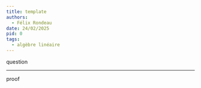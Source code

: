 ```yaml
---
title: template
authors:
  - Félix Rondeau
date: 24/02/2025
pid: 0
tags:
  - algèbre linéaire
---
```


question

---

proof
